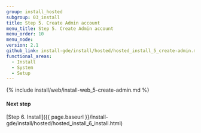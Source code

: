 ```yaml
---
group: install_hosted
subgroup: 03_install
title: Step 5. Create Admin account
menu_title: Step 5. Create Admin account
menu_order: 10
menu_node:
version: 2.1
github_link: install-gde/install/hosted/hosted_install_5_create-admin.md
functional_areas:
  - Install
  - System
  - Setup
---
```


{% include install/web/install-web_5-create-admin.md %}

#### Next step

[Step 6. Install]({{ page.baseurl }}/install-gde/install/hosted/hosted_install_6_install.html)
